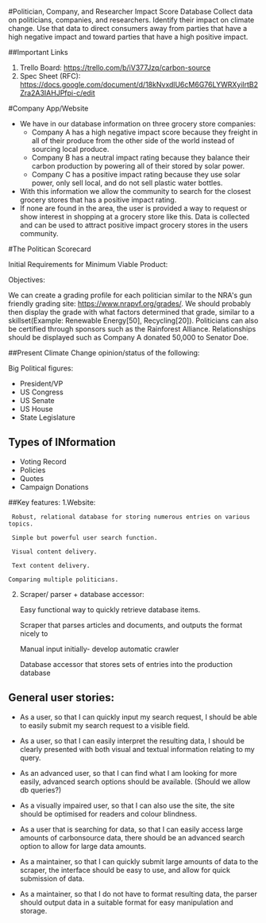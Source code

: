 
#Politician, Company, and Researcher Impact Score Database
Collect data on politicians, companies, and researchers. Identify their impact on climate change. Use that data to direct consumers away from parties that have a high negative impact and toward parties that have a high positive impact.


##Important Links  
1. Trello Board: https://trello.com/b/iV377Jzq/carbon-source 
2. Spec Sheet (RFC): https://docs.google.com/document/d/18kNvxdlU6cM6G76LYWRXyilrtB2Zra2A3IAHJPfpi-c/edit  


#Company App/Website
* We have in our database information on three grocery store companies:
  * Company A has a high negative impact score because they freight in all of their produce from the other side of the world instead of sourcing local produce.
  * Company B has a neutral impact rating because they balance their carbon production by powering all of their stored by solar power.
  * Company C has a positive impact rating because they use solar power, only sell local, and do not sell plastic water bottles.
* With this information we allow the community to search for the closest grocery stores that has a positive impact rating.
* If none are found in the area, the user is provided a way to request or show interest in shopping at a grocery store like this. Data is collected and can be used to attract positive impact grocery stores in the users community.


#The Politican Scorecard

Initial Requirements for Minimum Viable Product:

Objectives:

We can create a grading profile for each politician similar to the NRA's gun friendly grading site: https://www.nrapvf.org/grades/. We should probably then display the grade with what factors determined that grade, similar to a skillset(Example: Renewable Energy[50], Recycling[20]). Politicians can also be certified through sponsors such as the Rainforest Alliance. Relationships should be displayed such as Company A donated 50,000 to Senator Doe. 

##Present Climate Change opinion/status of the following:

Big Political figures:

* President/VP
* US Congress
* US Senate
* US House
* State Legislature


## Types of INformation

* Voting Record
* Policies
* Quotes
* Campaign Donations


##Key features:
1.Website:

 	 Robust, relational database for storing numerous entries on various topics.
	 
	 Simple but powerful user search function. 
	 
	 Visual content delivery.
	 
	 Text content delivery.
	 
	Comparing multiple politicians.
	
2. Scraper/ parser + database accessor:

	 Easy functional way to quickly retrieve database items.
	 
	 Scraper that parses articles and documents, and outputs the format nicely to
	 
	 Manual input initially- develop automatic crawler
	 
	 Database accessor that stores sets of entries into the production database

 
## General user stories:
* As a user, so that I can quickly input my search request, I should be able to easily submit my search request to a visible field.


* As a user, so that I can easily interpret the resulting data, I should be clearly presented with both visual and textual information relating to my query.


* As an advanced user, so that I can find what I am looking for more easily, advanced search options should be available. 
(Should we allow db queries?)


* As a visually impaired user, so that I can also use the site, the site should be optimised for readers and colour blindness.


* As a user that is searching for data, so that I can easily access large amounts of carbonsource data, there should be an advanced search option to allow for large data amounts.


* As a maintainer, so that I can quickly submit large amounts of data to the scraper, the interface should be easy to use, and allow for quick submission of data.


* As a maintainer, so that I do not have to format resulting data, the parser should output data in a suitable format for easy manipulation and storage.



